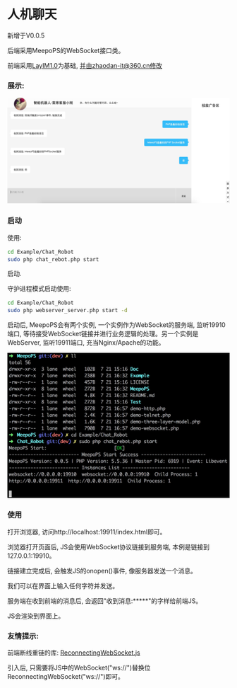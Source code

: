 # 人机聊天

新增于V0.0.5

后端采用MeepoPS的WebSocket接口类。

前端采用[LayIM1.0](http://www.w3cdream.com/content-sort-21-article-521.html)为基础, 并由zhaodan-it@360.cn修改

### 展示:
![WebSocket人机聊天](show1.png?raw=true "WebSocket人机聊天")

### 启动
使用:
```bash
cd Example/Chat_Robot
sudo php chat_rebot.php start
```
启动. 

守护进程模式启动使用:
```bash
cd Example/Chat_Robot
sudo php webserver_server.php start -d
```

启动后, MeepoPS会有两个实例, 一个实例作为WebSocket的服务端, 监听19910端口, 等待接受WebSocket链接并进行业务逻辑的处理。另一个实例是WebServer, 监听19911端口, 充当Nginx/Apache的功能。

![WebSocket人机聊天启动](show2.png?raw=true "WebSocket人机聊天启动")

### 使用

打开浏览器, 访问http://localhost:19911/index.html即可。

浏览器打开页面后, JS会使用WebSocket协议链接到服务端, 本例是链接到127.0.0.1:19910。

链接建立完成后, 会触发JS的onopen()事件, 像服务器发送一个消息。

我们可以在界面上输入任何字符并发送。

服务端在收到前端的消息后, 会返回"收到消息:*****"的字样给前端JS。

JS会渲染到界面上。

### 友情提示: 
前端断线重链的库:  [ReconnectingWebSocket.js](https://github.com/joewalnes/reconnecting-websocket)

引入后, 只需要将JS中的WebSocket("ws://")替换位ReconnectingWebSocket("ws://")即可。